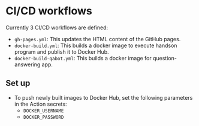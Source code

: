 # CI/CD workflows

Currently 3 CI/CD workflows are defined:
- `gh-pages.yml`: This updates the HTML content of the GitHub pages.
- `docker-build.yml`: This builds a docker image to execute handson program and publish it to Docker Hub.
- `docker-build-qabot.yml`: This builds a docker image for question-answering app.

## Set up

- To push newly built images to Docker Hub, set the following parameters in the Action secrets:
  - `DOCKER_USERNAME`
  - `DOCKER_PASSWORD`
